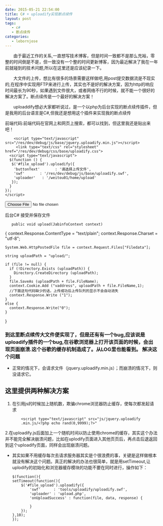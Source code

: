 ```yaml
---
date: 2015-05-21 22:54:00
title: C# + uploadify实现断点续传
layout: post
tags:
   - c#
   - 断点续传
categories:
   - lebornjose
---
```


&nbsp;&nbsp;&nbsp;&nbsp;&nbsp;&nbsp;&nbsp;由于最近工作的关系,一直想写技术博客，但是时间一致都不是那么充裕，零整的时间倒是不是，但一致没有一个整的时间更新博客，因为最近解决了我在一年前就碰到的技术问题,所以在这里还是应该纪录一下。

&nbsp;&nbsp;&nbsp;&nbsp;&nbsp;&nbsp;&nbsp;大文件的上传，想比有很多的场景需要这样做吧,用post提交数据流是不现实的,在程序中实现用FTP来进行上传，其实也不是好的解决方案，因为http的响应时间最长为90秒，如果遇到文件很大，或者网络不行的时候，就不能一个很好的解决方案了。断点续传是一个最好的解决方案！

&nbsp;&nbsp;&nbsp;&nbsp;&nbsp;&nbsp;&nbsp;uploaddify想必大家都听说过，是一个以php为后台实现的断点续传插件，但是我用的后台语言是C#,但我还是想用这个插件来实现我的断点续传

 前端代码:前端代码在官网上和网页上搜索，都可以找到，但这里我还是贴出来吧！

        <script type="text/javascript" src="/res/dev/debug/js/base/jquery.uploadify.min.js"></script>
         <link type="text/css" rel="stylesheet" href="/res/dev/debug/css/base/uploadify.css">
      <script type="text/javascript">
      $(function () {
       $('#file_upload').uploadify({
        'buttonText'       : '请选择上传文件',
        'swf'		: '/res/dev/debug/js/base/uploadify.swf',
        'uploader'   : '/weitou01/home/upload'
       });
      }
    });
    </script>
  <input type="file" id="file_upload" name="file_upload" />

后台C# 接受并保存文件

       public void upload(JabinfoContext context)
  {
    context.Response.ContentType = "text/plain";
    context.Response.Charset = "utf-8";

    System.Web.HttpPostedFile file = context.Request.Files["Filedata"];  

    string uploadPath = "upload/";

    if (file != null) {
      if (!Directory.Exists (uploadPath)) {  
        Directory.CreateDirectory (uploadPath);  
      }
      file.SaveAs (uploadPath + file.FileName);  
      context.Cookie.Add ("vaddress", uploadPath + file.FileName,1);
      //下面这句代码缺少的话，上传成功后上传队列的显示不会自动消失
      context.Response.Write ("1");  
    }
    else {
      context.Response.Write("0");
    }
  }

### 到这里断点续传大文件便实现了，但是还有有一个bug,应该说是uploadify插件的一个bug,在谷歌浏览器上打开该页面的时候，会出现页面崩溃.这个谷歌的缓存机制造成了。从LOG里也能看到。 解决这个问题

+ 正常的情况下，会请求文件（jquery.uploadify.min.js）；而崩溃的情况下，则没请求它。
## 这里提供两种解决方案
1. 在引用js的时候加上随机数，欺骗chrome浏览器防止缓存，使每次都发起请求

           <script type="text/javascript" src="js/jquery.uploadify
           .min.js/<?php echo rand(0,9999);?>"

2.在uploadify.js后面加上一个随机时间以防止使用chrome的缓存，其实这个办法并不能完全解决崩溃问题，比如在uplodify页面进入其他页页后，再点击后退返回到这个uploadify页面，同样会出现崩溃问题。

+ 其实如果不用缓存每次去请求服务器其实是个很浪费的事，关键是这样做根本就没有解决这个问题。真正的解决的办法也很简单，就是用setTimeout,让uplodify的初始化和浏览器缓存模块的功能不要在同时进行，操作如下：

      $(function(){
      setTimeout(function(){
          $('#file_upload').uploadify({
              'swf'      : 'tools/uploadify/uploadify.swf',
              'uploader' : 'upload.php',
              'onUploadSuccess' : function(file, data, response) {

              }
          });
      },10);
      });
           
